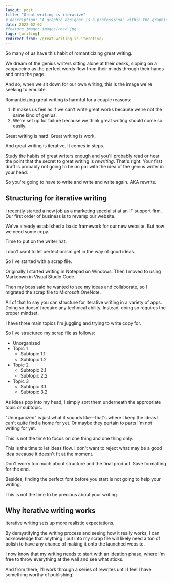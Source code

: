 ```yaml
---
layout: post
title: "Great writing is iterative"
# description: "A graphic designer is a professional within the graphic design and graphic arts industry."
date: 2022-02-02
#feature_image: images/road.jpg
tags: [writing]
redirect-from: /great-writing-is-iterative/
---
```


So many of us have this habit of romanticizing great writing.<!--more-->

We dream of the genius writers sitting alone at their desks, sipping on a cappuccino as the perfect words flow from their minds through their hands and onto the page.

And so, when we sit down for our own writing, this is the image we're seeking to emulate.

Romanticizing great writing is harmful for a couple reasons:

1. It makes us feel as if we can't write great works because we're not the same kind of genius.
2. We're set up for failure because we think great writing should come so easily.

Great writing is hard. Great writing is work. 

And great writing is iterative. It comes in steps.

Study the habits of great writers enough and you'll probably read or hear the point that the secret to great writing is *rewriting*. That's right: Your first draft is probably not going to be on par with the idea of the genius writer in your head.

So you're going to have to write and write and write again. AKA rewrite.

## Structuring for iterative writing
I recently started a new job as a marketing specialist at an IT support firm. Our first order of business is to revamp our website.

We've already established a basic framework for our new website. But now we need some copy.

Time to put on the writer hat.

I don't want to let perfectionism get in the way of good ideas.

So I've started with a scrap file. 

Originally I started writing in Notepad on Windows. Then I moved to using Markdown in Visual Studio Code.

Then my boss said he wanted to see my ideas and collaborate, so I migrated the scrap file to Microsoft OneNote. 

All of that to say you can structure for iterative writing in a variety of apps. Doing so doesn't require any technical ability. Instead, doing so requires the proper mindset.

I have three main topics I'm juggling and trying to write copy for.

So I've structured my scrap file as follows:

- Unorganized
- Topic 1
	- Subtopic 1.1
	- Subtopic 1.2
- Topic 2
	- Subtopic 2.1
	- Subtopic 2.2
- Topic 3
	- Subtopic 3.1
	- Subtopic 3.2

As ideas pop into my head, I simply sort them underneath the appropriate topic or subtopic.

"Unorganized" is just what it sounds like—that's where I keep the ideas I can't quite find a home for yet. Or maybe they pertain to parts I'm not writing for yet.

This is not the time to focus on one thing and one thing only. 

This is the time to let ideas flow. I don't want to reject what may be a good idea because it doesn't fit at the moment.

Don't worry too much about structure and the final product. Save formatting for the end. 

Besides, finding the perfect font before you start is not going to help your writing.

This is not the time to be precious about your writing.

## Why iterative writing works
Iterative writing sets up more realistic expectations. 

By demystifying the writing process and seeing how it really works, I can acknowledge that anything I put into my scrap file will likely need a ton of polish to have any chance of making it onto the launched website.

I now know that my writing needs to start with an ideation phase, where I'm free to throw everything at the wall and see what sticks.

And from there, I'll work through a series of rewrites until I feel I have something worthy of publishing.
